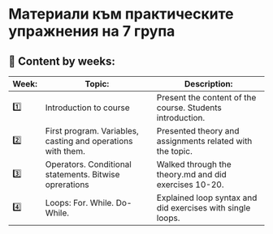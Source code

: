 # Материали към практическите упражнения на 7 група

## :closed_book: Content by weeks:

| Week:  | Topic:                                                      | Description:                                              |
|--------|-------------------------------------------------------------|-----------------------------------------------------------|
| :one: | Introduction to course                                      | Present the content of the course. Students introduction. |
| :two:  | First program. Variables, casting and operations with them. | Presented theory and assignments related with the topic.  |
| :three:  | Operators. Conditional statements. Bitwise oprerations | Walked through the theory.md and did exercises 10-20.  |
| :four:  | Loops: For. While. Do-While. | Explained loop syntax and did exercises with single loops.  |